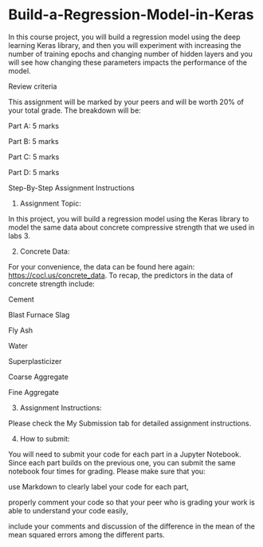 # Build-a-Regression-Model-in-Keras

In this course project, you will build a regression model using the deep learning Keras library, and then you will experiment with increasing the number of training epochs and changing number of hidden layers and you will see how changing these parameters impacts the performance of the model.

Review criteria
 
This assignment will be marked by your peers and will be worth 20% of your total grade. The breakdown will be:

Part A: 5 marks

Part B: 5 marks

Part C: 5 marks

Part D: 5 marks

Step-By-Step Assignment Instructions

1. Assignment Topic:

In this project, you will build a regression model using the Keras library to model the same data about concrete compressive strength that we used in labs 3.

2. Concrete Data:

For your convenience, the data can be found here again: https://cocl.us/concrete_data. To recap, the predictors in the data of concrete strength include:

Cement

Blast Furnace Slag

Fly Ash

Water

Superplasticizer

Coarse Aggregate

Fine Aggregate

3. Assignment Instructions:

Please check the My Submission tab for detailed assignment instructions.

4. How to submit:

You will need to submit your code for each part in a Jupyter Notebook. Since each part builds on the previous one, you can submit the same notebook four times for grading. Please make sure that you:

use Markdown to clearly label your code for each part,

properly comment your code so that your peer who is grading your work is able to understand your code easily,

include your comments and discussion of the difference in the mean of the mean squared errors among the different parts.
